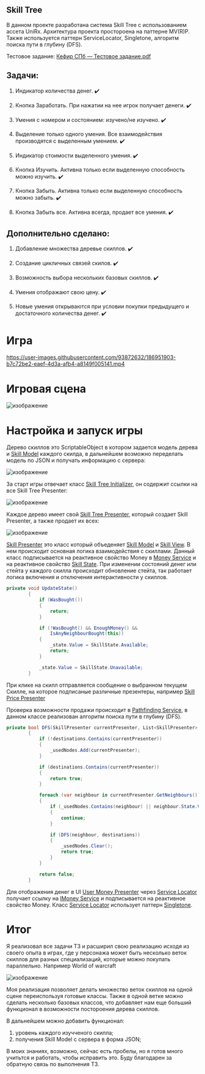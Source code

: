 ## Skill  Tree 
В данном проекте разработана система Skill Tree с использованием ассета UniRx.
Архитектура проекта простороена на паттерне MV(R)P. Также используется паттерн ServiceLocator, Singletone, алгоритм поиска пути в глубину (DFS).

Тестовое задание:
[Кефир СПб — Тестовое задание.pdf](https://github.com/Vitaly086/Skill_Tree_Test/files/9423957/default.pdf)

## Задачи:

1) Индикатор количества денег. :heavy_check_mark:

2) Кнопка Заработать. При нажатии на нее игрок получает денеги. :heavy_check_mark:

3) Умения с номером и состоянием: изучено/не изучено. :heavy_check_mark:

4) Выделение только одного умения. Все взаимодействия производятся с выделенным умением. :heavy_check_mark:

5) Индикатор стоимости выделенного умения. :heavy_check_mark:

6) Кнопка Изучить. Активна только если выделенную способность можно изучить. :heavy_check_mark:

7) Кнопка Забыть. Активна только если выделенную способность можно забыть. :heavy_check_mark:

8) Кнопка Забыть все. Активна всегда, продает все умения. :heavy_check_mark:


## Дополнительно сделано:
1) Добавление множества деревье скиллов. :heavy_check_mark:

2) Создание цикличных связей скилов. :heavy_check_mark: 

3) Возможность выбора нескольких базовых скиллов. :heavy_check_mark: 

4) Умения отображают свою цену. :heavy_check_mark: 

5) Новые умения открываются при условии покупки предыдущего и достаточного количества денег. :heavy_check_mark: 

# Игра

https://user-images.githubusercontent.com/93872632/186951903-b7c72be2-eaef-4d3a-afb4-a8149f005141.mp4


# Игровая сцена

![изображение](https://user-images.githubusercontent.com/93872632/186952270-5166b61a-97d7-439d-b5c1-0ef8ae803396.png)

# Настройка и запуск игры

Дерево скиллов это ScriptableObject в котором задается модель дерева и [Skill Model](https://github.com/Vitaly086/Skill_Tree_Testgame/blob/master/Assets/Scripts/Models/SkillModel.cs) каждого скилда,
в дальнейшем возможно переделать модель по JSON и получать информацию с сервера:

![изображение](https://user-images.githubusercontent.com/93872632/186952385-815b0afe-012c-4810-9158-5f829034904d.png)

За старт игры отвечает класс [Skill Tree Initializer](https://github.com/Vitaly086/Skill_Tree_Testgame/blob/master/Assets/Scripts/GameCore/SkillTreeInitializer.cs),
он содержит ссылки на все Skill Tree Presenter:

![изображение](https://user-images.githubusercontent.com/93872632/186649138-b6090277-c457-48c4-8959-f031db26dbca.png)

Каждое дерево имеет свой [Skill Tree Presenter](https://github.com/Vitaly086/Skill_Tree_Testgame/blob/master/Assets/Scripts/Presenters/SkillTreePresenter.cs),
который создает Skill Presenter, а также продает их всех:

![изображение](https://user-images.githubusercontent.com/93872632/186656785-d801d2c3-7414-4567-8220-1d2b659d912c.png)

[Skill Presenter](https://github.com/Vitaly086/Skill_Tree_Testgame/blob/master/Assets/Scripts/Presenters/SkillPresenter.cs)
это класс который объеденяет [Skill Model](https://github.com/Vitaly086/Skill_Tree_Testgame/blob/master/Assets/Scripts/Models/SkillModel.cs)
и [Skill View](https://github.com/Vitaly086/Skill_Tree_Testgame/blob/master/Assets/Scripts/Views/SkillView.cs).
В нем происходит основная логика взаимодействия с скиллами.
Данный класс подписывается на реактивное свойство Money в [Money Service](https://github.com/Vitaly086/Skill_Tree_Testgame/blob/master/Assets/Scripts/Services/MoneyService.cs)
и на реактивное свойство [Skill State](https://github.com/Vitaly086/Skill_Tree_Testgame/blob/master/Assets/Scripts/Models/SkillState.cs).
При изменении состояний денег или стейта у каждого скилла происходит обновление стейта, так работает логика включения и отключения интерактивности у скиллов.

```C#
private void UpdateState()
        {
            if (WasBought())
            {
                return;
            }

            if (!WasBought() && EnoughMoney() &&
                IsAnyNeighbourBought(this))
            {
                _state.Value = SkillState.Available;
                return;
            }

            _state.Value = SkillState.Unavailable;
        } 
```
При клике на скилл отправляется сообщение о выбранном текущем Скилле, на которое подписаные различные презентеры, 
например [Skill Price Presenter](https://github.com/Vitaly086/Skill_Tree_Testgame/blob/master/Assets/Scripts/Presenters/SkillPricePresenter.cs)

Проверка возможности продажи происходит в [Pathfinding Service](https://github.com/Vitaly086/Skill_Tree_Testgame/blob/master/Assets/Scripts/Services/PathfindingService.cs),
в данном классе реализован алгоритм поиска пути в глубину (DFS).

```C#
private bool DFS(SkillPresenter currentPresenter, List<SkillPresenter> destinations)
        {
            if (!destinations.Contains(currentPresenter))
            {
                _usedNodes.Add(currentPresenter);
            }

            if (destinations.Contains(currentPresenter))
            {
                return true;
            }

            foreach (var neighbour in currentPresenter.GetNeighbours())
            {
                if (_usedNodes.Contains(neighbour) || neighbour.State.Value != SkillState.Bought)
                {
                    continue;
                }

                if (DFS(neighbour, destinations))
                {
                    _usedNodes.Clear();
                    return true;
                }
            }

            return false;
        }
```

Для отображения денег в UI [User Money Presenter](https://github.com/Vitaly086/Skill_Tree_Testgame/blob/master/Assets/Scripts/Presenters/UserMoneyPresenter.cs) через [Service Locator](https://github.com/Vitaly086/Skill_Tree_Testgame/blob/master/Assets/Scripts/Services/ServiceLocator.cs) получает ссылку на [IMoney Service](https://github.com/Vitaly086/Skill_Tree_Testgame/blob/master/Assets/Scripts/Services/IMoneyService.cs) и подписывается на реактивное свойство Money. Класс [Service Locator](https://github.com/Vitaly086/Skill_Tree_Testgame/blob/master/Assets/Scripts/Services/ServiceLocator.cs) использует паттерн [Singletone](https://github.com/Vitaly086/Skill_Tree_Testgame/blob/master/Assets/Scripts/Services/Singleton.cs).


# Итог
Я реализовал все задачи ТЗ и расширил свою реализацию исходя из своего опыта в играх, где у персонажа может быть несколько веток скиллов для разных специализаций, которые можно покупать параллельно.
Например World of warcraft 

![изображение](https://user-images.githubusercontent.com/93872632/186959814-2f3eaf2d-2bd0-4238-9432-0881aa328c1a.png)


Моя реализация позволяет делать множество веток скиллов на одной сцене переиспользуя готовые классы.
Также в одной ветке можно сделать несколько базовых классов, что добавляет нам еще больший функционал в возможности постороения дерева скиллов.


В дальнейшем можно добавить функционал:
1) уровень каждого изучченого скилла;
2) получения Skill Model с сервера в форма JSON;


В моих знаниях, возможно, сейчас есть пробелы, но я готов много учитьтся и работать, чтобы исправить это.
Буду благодарен за обратную связь по выполнения ТЗ.






